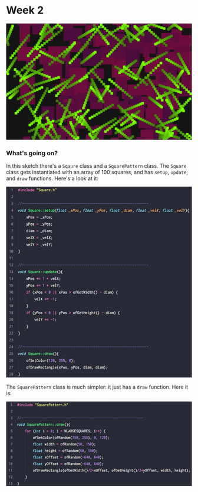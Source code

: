 # Week 2

![screenshots/example.png](screenshots/example.png)

### What's going on?

In this sketch there's a `Sqaure` class and a `SquarePattern` class. The `Square` class gets instantiated with an array of 100 squares, and has `setup`, `update`, and `draw` functions. Here's a look at it:

![screenshots/square-class.png](screenshots/square-class.png)

The `SquarePattern` class is much simpler: it just has a `draw` function. Here it is:

![screenshots/squarepattern-class.png](screenshots/squarepattern-class.png)
